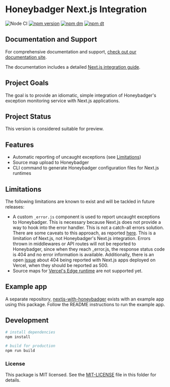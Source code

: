 # Honeybadger Next.js Integration

![Node CI](https://github.com/honeybadger-io/honeybadger-js/workflows/Node%20CI/badge.svg)
[![npm version](https://badge.fury.io/js/%40honeybadger-io%2Fnextjs.svg)](https://badge.fury.io/js/%40honeybadger-io%2Fnextjs)
[![npm dm](https://img.shields.io/npm/dm/@honeybadger-io/nextjs)](https://www.npmjs.com/package/@honeybadger-io/nextjs)
[![npm dt](https://img.shields.io/npm/dt/@honeybadger-io/nextjs)](https://www.npmjs.com/package/@honeybadger-io/nextjs)

## Documentation and Support

For comprehensive documentation and support, [check out our documentation site](https://docs.honeybadger.io/lib/javascript).

The documentation includes a detailed [Next.js integration guide](https://docs.honeybadger.io/lib/javascript/integration/nextjs).

## Project Goals

The goal is to provide an idiomatic, simple integration of Honeybadger's
exception monitoring service with Next.js applications.

## Project Status

This version is considered suitable for preview.

## Features

- Automatic reporting of uncaught exceptions (see [Limitations](#limitations))
- Source map upload to Honeybadger
- CLI command to generate Honeybadger configuration files for Next.js runtimes

## Limitations

The following limitations are known to exist and will be tackled in future releases:

- A custom `_error.js` component is used to report uncaught exceptions to Honeybadger. 
  This is necessary because Next.js does not provide a way to hook into the error handler.
  This is not a catch-all errors solution. There are some caveats to this approach, as reported [here](https://nextjs.org/docs/advanced-features/custom-error-page#caveats).
  This is a limitation of Next.js, not Honeybadger's Next.js integration.
  Errors thrown in middlewares or API routes will not be reported to Honeybadger, since when they reach _error.js, the response status code is 404 and no error information is available.
  Additionally, there is an open [issue](https://github.com/vercel/next.js/issues/45535) about 404 being reported with Next.js apps deployed on Vercel, when they should be reported as 500.
- Source maps for [Vercel's Edge runtime](https://vercel.com/docs/concepts/functions/edge-functions/edge-runtime) are not supported yet.

## Example app

A separate repository, [nextjs-with-honeybadger](https://github.com/honeybadger-io/nextjs-with-honeybadger) exists with an example app using this package.
Follow the README instructions to run the example app.

## Development

```bash
# install dependencies
npm install

# build for production
npm run build
```

### License

This package is MIT licensed. See the [MIT-LICENSE](./MIT-LICENSE) file in this folder for details.
